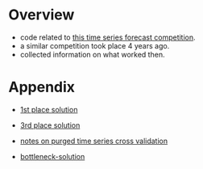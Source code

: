 # Overview

- code related to [this time series forecast competition](https://www.kaggle.com/competitions/jane-street-real-time-market-data-forecasting).
- a similar competition took place 4 years ago.
- collected information on what worked then.

# Appendix

- [1st place solution](https://www.kaggle.com/competitions/jane-street-market-prediction/discussion/224348)

- [3rd place solution](https://www.kaggle.com/competitions/jane-street-market-prediction/discussion/224713)

- [notes on purged time series cross validation](https://www.kaggle.com/code/marketneutral/purged-time-series-cv-xgboost-optuna)

- [bottleneck-solution](https://www.kaggle.com/code/aimind/bottleneck-encoder-mlp-keras-tuner-8601c5/notebook)